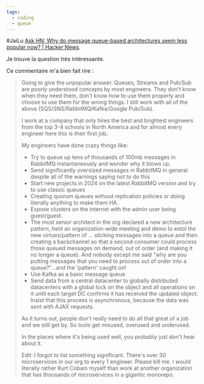 ```yaml
---
tags:
  - coding
  - queue
---
```

#JaiLu [Ask HN: Why do message queue-based architectures seem less popular now? | Hacker News](https://news.ycombinator.com/item?id=40723302).

Je trouve la question très intéressante.

Ce commentaire m'a bien fait rire :

> Going to give the unpopular answer. Queues, Streams and Pub/Sub are poorly understood concepts by most engineers. They don't know when they need them, don't know how to use them properly and choose to use them for the wrong things. I still work with all of the above (SQS/SNS/RabbitMQ/Kafka/Google Pub/Sub).
> 
> I work at a company that only hires the best and brightest engineers from the top 3-4 schools in North America and for almost every engineer here this is their first job.
> 
> My engineers have done crazy things like:
> 
> - Try to queue up tens of thousands of 100mb messages in RabbitMQ instantaneously and wonder why it blows up.
> - Send significantly oversized messages in RabbitMQ in general despite all of the warnings saying not to do this
> - Start new projects in 2024 on the latest RabbitMQ version and try to use classic queues
> - Creating quorum queues without replication policies or doing literally anything to make them HA.
> - Expose clusters on the internet with the admin user being guest/guest.
> - The most senior architect in the org declared a new architecture pattern, held an organization-wide meeting and demo to extol the new virtues/pattern of ... sticking messages into a queue and then creating a backchannel so that a second consumer could process those queued messages on demand, out of order (and making it no longer a queue). And nobody except me said "why are you putting messages that you need to process out of order into a queue?"...and the 'pattern' caught on!
> - Use Kafka as a basic message queue
> - Send data from a central datacenter to globally distributed datacenters with a global lock on the object and all operations on it until each target DC confirms it has received the updated object. Insist that this process is asynchronous, because the data was sent with AJAX requests.
> 
> As it turns out, people don't really need to do all that great of a job and we still get by. So tools get misused, overused and underused.
> 
> In the places where it's being used well, you probably just don't hear about it.
> 
> Edit: I forgot to list something significant. There's over 30 microservices in our org to every 1 engineer. Please kill me. I would literally rather Kurt Cobain myself than work at another organization that has thousands of microservices in a gigantic monorepo.